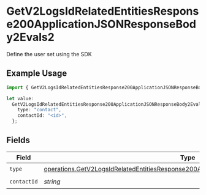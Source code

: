 # GetV2LogsIdRelatedEntitiesResponse200ApplicationJSONResponseBody2Evals2

Define the user set using the SDK

## Example Usage

```typescript
import { GetV2LogsIdRelatedEntitiesResponse200ApplicationJSONResponseBody2Evals2 } from "orq-poc-typescript-multi-env-version/models/operations";

let value:
  GetV2LogsIdRelatedEntitiesResponse200ApplicationJSONResponseBody2Evals2 = {
    type: "contact",
    contactId: "<id>",
  };
```

## Fields

| Field                                                                                                                                                                                              | Type                                                                                                                                                                                               | Required                                                                                                                                                                                           | Description                                                                                                                                                                                        |
| -------------------------------------------------------------------------------------------------------------------------------------------------------------------------------------------------- | -------------------------------------------------------------------------------------------------------------------------------------------------------------------------------------------------- | -------------------------------------------------------------------------------------------------------------------------------------------------------------------------------------------------- | -------------------------------------------------------------------------------------------------------------------------------------------------------------------------------------------------- |
| `type`                                                                                                                                                                                             | [operations.GetV2LogsIdRelatedEntitiesResponse200ApplicationJSONResponseBody2Evals22Type](../../models/operations/getv2logsidrelatedentitiesresponse200applicationjsonresponsebody2evals22type.md) | :heavy_check_mark:                                                                                                                                                                                 | N/A                                                                                                                                                                                                |
| `contactId`                                                                                                                                                                                        | *string*                                                                                                                                                                                           | :heavy_check_mark:                                                                                                                                                                                 | N/A                                                                                                                                                                                                |